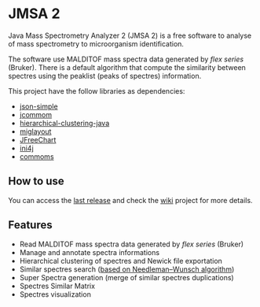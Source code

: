 # JMSA 2

Java Mass Spectrometry Analyzer 2 (JMSA 2) is a free software to analyse of mass spectrometry to microorganism identification.

The software use MALDITOF mass spectra data generated by *flex series* (Bruker). There is a default algorithm that compute the similarity between spectres using the peaklist (peaks of spectres) information. 

This project have the follow libraries as dependencies:

- [json-simple](https://code.google.com/archive/p/json-simple/)
- [jcommom](https://github.com/jfree/jcommon)
- [hierarchical-clustering-java](https://github.com/lbehnke/hierarchical-clustering-java)
- [miglayout](http://www.miglayout.com/)
- [JFreeChart](http://www.jfree.org/jfreechart/)
- [ini4j](https://sourceforge.net/projects/ini4j/)
- [commoms](https://commons.apache.org/)

## How to use

You can access the [last release](https://github.com/BrunoMeyer/jmsa/releases) and check the [wiki](https://github.com/BrunoMeyer/jmsa/wiki) project for more details.

## Features
- Read MALDITOF mass spectra data generated by *flex series* (Bruker)
- Manage and annotate spectra informations
- Hierarchical clustering of spectres and Newick file exportation
- Similar spectres search ([based on Needleman–Wunsch algorithm](https://github.com/BrunoMeyer/jmsa/blob/f810b50e8056f62c669e73a1d54a737fd89cdba7/src/br/ufpr/bioinfo/jmsa/analyser/CPeaklistAnalyser.java#L150))
- Super Spectra generation (merge of similar spectres duplications)
- Spectres Similar Matrix
- Spectres visualization
